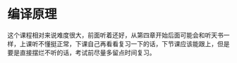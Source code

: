 # 编译原理

这个课程相对来说难度很大，前面听着还好，从第四章开始后面可能会和听天书一样，上课听不懂挺正常，下课自己再看看复习一下的话，下节课应该能跟上，但是要是直接摆烂不听的话，考试前尽量多留点时间复习。
